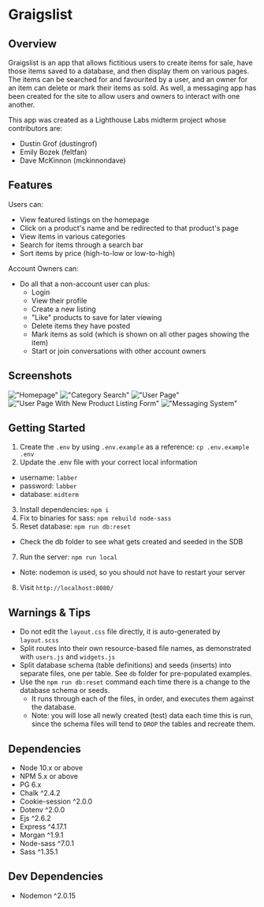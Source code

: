 # Graigslist

## Overview

Graigslist is an app that allows fictitious users to create items for sale, have those items saved to a database, and then display them on various pages. The items can be searched for and favourited by a user, and an owner for an item can delete or mark their items as sold. As well, a messaging app has been created for the site to allow users and owners to interact with one another.

This app was created as a Lighthouse Labs midterm project whose contributors are:
- Dustin Grof (dustingrof)
- Emily Bozek (feltfan)
- Dave McKinnon (mckinnondave)

## Features

Users can:
- View featured listings on the homepage
- Click on a product's name and be redirected to that product's page
- View items in various categories
- Search for items through a search bar
- Sort items by price (high-to-low or low-to-high)

Account Owners can:
- Do all that a non-account user can plus:
  - Login
  - View their profile
  - Create a new listing
  - "Like" products to save for later viewing
  - Delete items they have posted
  - Mark items as sold (which is shown on all other pages showing the item)
  - Start or join conversations with other account owners

## Screenshots

!["Homepage"](https://github.com/mckinnondave/buy-sell/blob/master/images/screencapture-localhost-8080-2022-04-14-22_29_23.png?raw=true)
!["Category Search"](https://github.com/mckinnondave/buy-sell/blob/master/images/screencapture-localhost-8080-listings-categories-furniture-2022-04-14-22_30_33.png?raw=true)
!["User Page"](https://github.com/mckinnondave/buy-sell/blob/master/images/screencapture-localhost-8080-user-2-2022-04-14-22_31_16.png?raw=true)
!["User Page With New Product Listing Form"](https://github.com/mckinnondave/buy-sell/blob/master/images/screencapture-localhost-8080-user-6-2022-04-14-22_32_37.png?raw=true)
!["Messaging System"](https://github.com/mckinnondave/buy-sell/blob/master/images/screencapture-localhost-8080-messages-2022-04-14-22_48_40.png?raw=true)

## Getting Started

1. Create the `.env` by using `.env.example` as a reference: `cp .env.example .env`
2. Update the .env file with your correct local information

- username: `labber`
- password: `labber`
- database: `midterm`

3. Install dependencies: `npm i`
4. Fix to binaries for sass: `npm rebuild node-sass`
5. Reset database: `npm run db:reset`

- Check the db folder to see what gets created and seeded in the SDB

7. Run the server: `npm run local`

- Note: nodemon is used, so you should not have to restart your server

8. Visit `http://localhost:8080/`

## Warnings & Tips

- Do not edit the `layout.css` file directly, it is auto-generated by `layout.scss`
- Split routes into their own resource-based file names, as demonstrated with `users.js` and `widgets.js`
- Split database schema (table definitions) and seeds (inserts) into separate files, one per table. See `db` folder for pre-populated examples.
- Use the `npm run db:reset` command each time there is a change to the database schema or seeds.
  - It runs through each of the files, in order, and executes them against the database.
  - Note: you will lose all newly created (test) data each time this is run, since the schema files will tend to `DROP` the tables and recreate them.

## Dependencies

- Node 10.x or above
- NPM 5.x or above
- PG 6.x
- Chalk ^2.4.2
- Cookie-session ^2.0.0
- Dotenv ^2.0.0
- Ejs ^2.6.2
- Express ^4.17.1
- Morgan ^1.9.1
- Node-sass ^7.0.1
- Sass ^1.35.1

## Dev Dependencies

- Nodemon ^2.0.15


